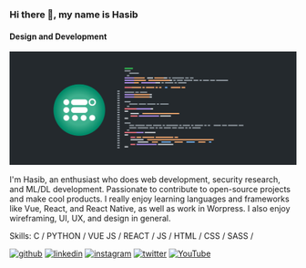 ### Hi there 👋, my name is Hasib
#### Design and Development
![Design and Development](https://github.com/RaHasib/RaHasib/blob/main/Screenshot%202021-09-17%20163728.png)

I'm Hasib, an enthusiast who does web development, security research, and ML/DL development. Passionate to contribute to open-source projects and make cool products. I really enjoy learning languages and frameworks like Vue, React, and React Native, as well as work in Worpress. I also enjoy wireframing, UI, UX, and design in general.

Skills: C / PYTHON / VUE JS / REACT / JS / HTML / CSS / SASS /



[<img src='https://cdn.jsdelivr.net/npm/simple-icons@3.0.1/icons/github.svg' alt='github' height='40'>](https://github.com/RaHasib)  [<img src='https://cdn.jsdelivr.net/npm/simple-icons@3.0.1/icons/linkedin.svg' alt='linkedin' height='40'>](https://www.linkedin.com/in/raisul-amin-hasib-362413179/)  [<img src='https://cdn.jsdelivr.net/npm/simple-icons@3.0.1/icons/instagram.svg' alt='instagram' height='40'>](https://www.instagram.com/raisul_hasib/)  [<img src='https://cdn.jsdelivr.net/npm/simple-icons@3.0.1/icons/twitter.svg' alt='twitter' height='40'>](https://twitter.com/RaisulHasib)  [<img src='https://cdn.jsdelivr.net/npm/simple-icons@3.0.1/icons/youtube.svg' alt='YouTube' height='40'>](https://www.youtube.com/channel/Xho_ut97jmJ4xyBwfYmYaA)  

